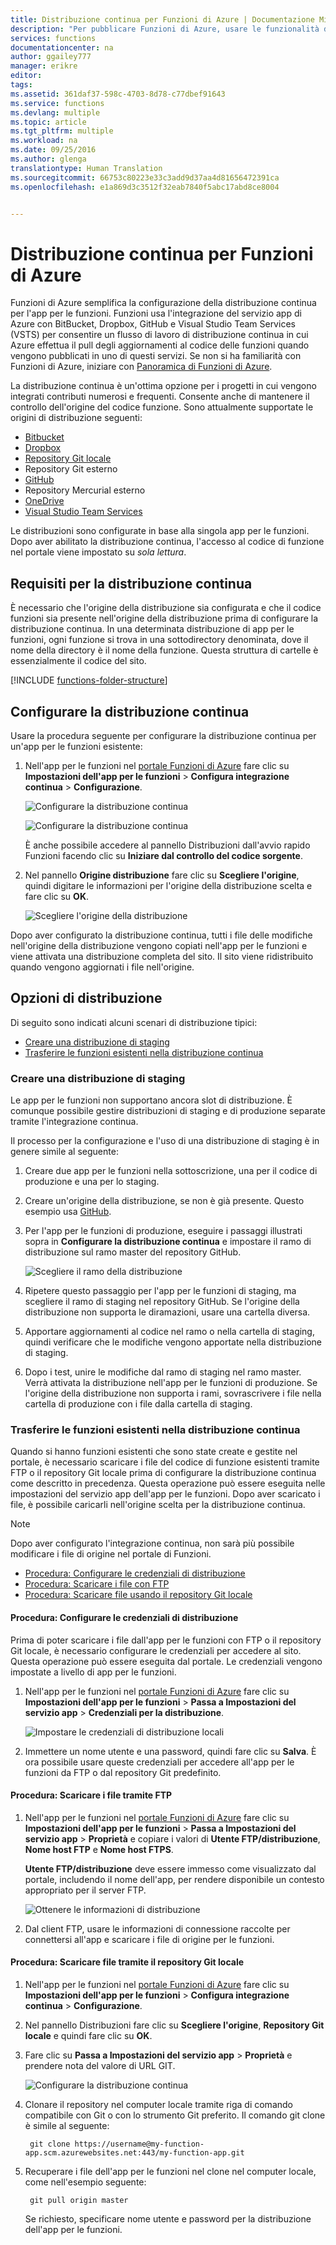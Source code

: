 ```yaml
---
title: Distribuzione continua per Funzioni di Azure | Documentazione Microsoft
description: "Per pubblicare Funzioni di Azure, usare le funzionalità di distribuzione continua del servizio app di Azure."
services: functions
documentationcenter: na
author: ggailey777
manager: erikre
editor: 
tags: 
ms.assetid: 361daf37-598c-4703-8d78-c77dbef91643
ms.service: functions
ms.devlang: multiple
ms.topic: article
ms.tgt_pltfrm: multiple
ms.workload: na
ms.date: 09/25/2016
ms.author: glenga
translationtype: Human Translation
ms.sourcegitcommit: 66753c80223e33c3add9d37aa4d81656472391ca
ms.openlocfilehash: e1a869d3c3512f32eab7840f5abc17abd8ce8004


---
```

# <a name="continuous-deployment-for-azure-functions"></a>Distribuzione continua per Funzioni di Azure
Funzioni di Azure semplifica la configurazione della distribuzione continua per l'app per le funzioni. Funzioni usa l'integrazione del servizio app di Azure con BitBucket, Dropbox, GitHub e Visual Studio Team Services (VSTS) per consentire un flusso di lavoro di distribuzione continua in cui Azure effettua il pull degli aggiornamenti al codice delle funzioni quando vengono pubblicati in uno di questi servizi. Se non si ha familiarità con Funzioni di Azure, iniziare con [Panoramica di Funzioni di Azure](functions-overview.md).

La distribuzione continua è un'ottima opzione per i progetti in cui vengono integrati contributi numerosi e frequenti. Consente anche di mantenere il controllo dell'origine del codice funzione. Sono attualmente supportate le origini di distribuzione seguenti:

* [Bitbucket](https://bitbucket.org/)
* [Dropbox](https://bitbucket.org/)
* [Repository Git locale](../app-service-web/app-service-deploy-local-git.md)
* Repository Git esterno
* [GitHub]
* Repository Mercurial esterno
* [OneDrive](https://onedrive.live.com/)
* [Visual Studio Team Services](https://www.visualstudio.com/team-services/)

Le distribuzioni sono configurate in base alla singola app per le funzioni. Dopo aver abilitato la distribuzione continua, l'accesso al codice di funzione nel portale viene impostato su *sola lettura*.

## <a name="continuous-deployment-requirements"></a>Requisiti per la distribuzione continua

È necessario che l'origine della distribuzione sia configurata e che il codice funzioni sia presente nell'origine della distribuzione prima di configurare la distribuzione continua. In una determinata distribuzione di app per le funzioni, ogni funzione si trova in una sottodirectory denominata, dove il nome della directory è il nome della funzione. Questa struttura di cartelle è essenzialmente il codice del sito. 

[!INCLUDE [functions-folder-structure](../../includes/functions-folder-structure.md)]

## <a name="set-up-continuous-deployment"></a>Configurare la distribuzione continua
Usare la procedura seguente per configurare la distribuzione continua per un'app per le funzioni esistente:

1. Nell'app per le funzioni nel [portale Funzioni di Azure](https://functions.azure.com/signin) fare clic su **Impostazioni dell'app per le funzioni** > **Configura integrazione continua** > **Configurazione**.
   
    ![Configurare la distribuzione continua](./media/functions-continuous-deployment/setup-deployment.png)
   
    ![Configurare la distribuzione continua](./media/functions-continuous-deployment/setup-deployment-1.png)
   
    È anche possibile accedere al pannello Distribuzioni dall'avvio rapido Funzioni facendo clic su **Iniziare dal controllo del codice sorgente**.
2. Nel pannello **Origine distribuzione** fare clic su **Scegliere l'origine**, quindi digitare le informazioni per l'origine della distribuzione scelta e fare clic su **OK**.
   
    ![Scegliere l'origine della distribuzione](./media/functions-continuous-deployment/choose-deployment-source.png)

Dopo aver configurato la distribuzione continua, tutti i file delle modifiche nell'origine della distribuzione vengono copiati nell'app per le funzioni e viene attivata una distribuzione completa del sito. Il sito viene ridistribuito quando vengono aggiornati i file nell'origine.

## <a name="deployment-options"></a>Opzioni di distribuzione

Di seguito sono indicati alcuni scenari di distribuzione tipici:

- [Creare una distribuzione di staging](#staging)
- [Trasferire le funzioni esistenti nella distribuzione continua](#existing)

<a name="staging"></a>
### <a name="create-a-staging-deployment"></a>Creare una distribuzione di staging

Le app per le funzioni non supportano ancora slot di distribuzione. È comunque possibile gestire distribuzioni di staging e di produzione separate tramite l'integrazione continua.

Il processo per la configurazione e l'uso di una distribuzione di staging è in genere simile al seguente:

1. Creare due app per le funzioni nella sottoscrizione, una per il codice di produzione e una per lo staging. 

2. Creare un'origine della distribuzione, se non è già presente. Questo esempio usa [GitHub].

3. Per l'app per le funzioni di produzione, eseguire i passaggi illustrati sopra in **Configurare la distribuzione continua** e impostare il ramo di distribuzione sul ramo master del repository GitHub.
   
    ![Scegliere il ramo della distribuzione](./media/functions-continuous-deployment/choose-deployment-branch.png)

4. Ripetere questo passaggio per l'app per le funzioni di staging, ma scegliere il ramo di staging nel repository GitHub. Se l'origine della distribuzione non supporta le diramazioni, usare una cartella diversa.

5. Apportare aggiornamenti al codice nel ramo o nella cartella di staging, quindi verificare che le modifiche vengono apportate nella distribuzione di staging.

6. Dopo i test, unire le modifiche dal ramo di staging nel ramo master. Verrà attivata la distribuzione nell'app per le funzioni di produzione. Se l'origine della distribuzione non supporta i rami, sovrascrivere i file nella cartella di produzione con i file dalla cartella di staging.

<a name="existing"></a>
### <a name="move-existing-functions-to-continuous-deployment"></a>Trasferire le funzioni esistenti nella distribuzione continua
Quando si hanno funzioni esistenti che sono state create e gestite nel portale, è necessario scaricare i file del codice di funzione esistenti tramite FTP o il repository Git locale prima di configurare la distribuzione continua come descritto in precedenza. Questa operazione può essere eseguita nelle impostazioni del servizio app dell'app per le funzioni. Dopo aver scaricato i file, è possibile caricarli nell'origine scelta per la distribuzione continua.

> [!NOTE]
> Dopo aver configurato l'integrazione continua, non sarà più possibile modificare i file di origine nel portale di Funzioni.

- [Procedura: Configurare le credenziali di distribuzione](#credentials)
- [Procedura: Scaricare i file con FTP](#downftp)
- [Procedura: Scaricare file usando il repository Git locale](#downgit)

<a name="credentials"></a>
#### <a name="how-to-configure-deployment-credentials"></a>Procedura: Configurare le credenziali di distribuzione
Prima di poter scaricare i file dall'app per le funzioni con FTP o il repository Git locale, è necessario configurare le credenziali per accedere al sito. Questa operazione può essere eseguita dal portale. Le credenziali vengono impostate a livello di app per le funzioni.

1. Nell'app per le funzioni nel [portale Funzioni di Azure](https://functions.azure.com/signin) fare clic su **Impostazioni dell'app per le funzioni** > **Passa a Impostazioni del servizio app** > **Credenziali per la distribuzione**.
   
    ![Impostare le credenziali di distribuzione locali](./media/functions-continuous-deployment/setup-deployment-credentials.png)

2. Immettere un nome utente e una password, quindi fare clic su **Salva**. È ora possibile usare queste credenziali per accedere all'app per le funzioni da FTP o dal repository Git predefinito.

<a name="downftp"></a>
#### <a name="how-to-download-files-using-ftp"></a>Procedura: Scaricare i file tramite FTP

1. Nell'app per le funzioni nel [portale Funzioni di Azure](https://functions.azure.com/signin) fare clic su **Impostazioni dell'app per le funzioni** > **Passa a Impostazioni del servizio app** > **Proprietà** e copiare i valori di **Utente FTP/distribuzione**, **Nome host FTP** e **Nome host FTPS**.  

    **Utente FTP/distribuzione** deve essere immesso come visualizzato dal portale, includendo il nome dell'app, per rendere disponibile un contesto appropriato per il server FTP.
   
    ![Ottenere le informazioni di distribuzione](./media/functions-continuous-deployment/get-deployment-credentials.png)

2. Dal client FTP, usare le informazioni di connessione raccolte per connettersi all'app e scaricare i file di origine per le funzioni.

<a name="downgit"></a>
#### <a name="how-to-download-files-using-the-local-git-repository"></a>Procedura: Scaricare file tramite il repository Git locale

1. Nell'app per le funzioni nel [portale Funzioni di Azure](https://functions.azure.com/signin) fare clic su **Impostazioni dell'app per le funzioni** > **Configura integrazione continua** > **Configurazione**.

2. Nel pannello Distribuzioni fare clic su **Scegliere l'origine**, **Repository Git locale** e quindi fare clic su **OK**.

3. Fare clic su **Passa a Impostazioni del servizio app** > **Proprietà** e prendere nota del valore di URL GIT. 
   
    ![Configurare la distribuzione continua](./media/functions-continuous-deployment/get-local-git-deployment-url.png)

4. Clonare il repository nel computer locale tramite riga di comando compatibile con Git o con lo strumento Git preferito. Il comando git clone è simile al seguente:
   
        git clone https://username@my-function-app.scm.azurewebsites.net:443/my-function-app.git

5. Recuperare i file dell'app per le funzioni nel clone nel computer locale, come nell'esempio seguente:
   
        git pull origin master
   
    Se richiesto, specificare nome utente e password per la distribuzione dell'app per le funzioni.  

[GitHub]: https://github.com/



<!--HONumber=Nov16_HO4-->



